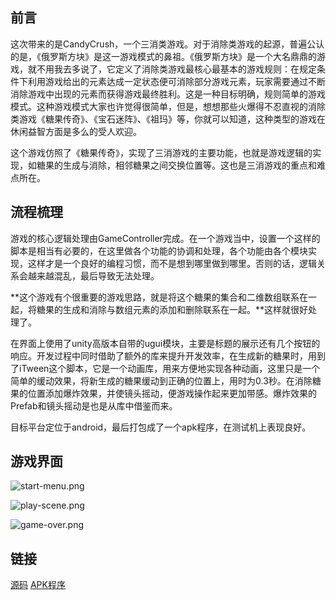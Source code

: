 ## 前言
这次带来的是CandyCrush，一个三消类游戏。对于消除类游戏的起源，普遍公认的是，《俄罗斯方块》是这一游戏模式的鼻祖。《俄罗斯方块》是一个大名鼎鼎的游戏，就不用我去多说了，它定义了消除类游戏最核心最基本的游戏规则：在规定条件下利用游戏给出的元素达成一定状态便可消除部分游戏元素，玩家需要通过不断消除游戏中出现的元素而获得游戏最终胜利。这是一种目标明确，规则简单的游戏模式。这种游戏模式大家也许觉得很简单，但是，想想那些火爆得不忍直视的消除类游戏《糖果传奇》、《宝石迷阵》、《祖玛》等，你就可以知道，这种类型的游戏在休闲益智方面是多么的受人欢迎。

这个游戏仿照了《糖果传奇》，实现了三消游戏的主要功能，也就是游戏逻辑的实现，如糖果的生成与消除，相邻糖果之间交换位置等。这也是三消游戏的重点和难点所在。
## 流程梳理
游戏的核心逻辑处理由GameController完成。在一个游戏当中，设置一个这样的脚本是相当有必要的，在这里做各个功能的协调和处理，各个功能由各个模块实现，这样才是一个良好的编程习惯，而不是想到哪里做到哪里。否则的话，逻辑关系会越来越混乱，最后导致无法处理。

**这个游戏有个很重要的游戏思路，就是将这个糖果的集合和二维数组联系在一起，将糖果的生成和消除与数组元素的添加和删除联系在一起。**这样就很好处理了。

在界面上使用了unity高版本自带的ugui模块，主要是标题的展示还有几个按钮的响应。开发过程中同时借助了额外的库来提升开发效率，在生成新的糖果时，用到了iTween这个脚本，它是一个动画库，用来方便地实现各种动画，这里只是一个简单的缓动效果，将新生成的糖果缓动到正确的位置上，用时为0.3秒。在消除糖果的位置添加爆炸效果，并使镜头摇动，便游戏操作起来更加带感。爆炸效果的Prefab和镜头摇动是也是从库中借鉴而来。

目标平台定位于android，最后打包成了一个apk程序，在测试机上表现良好。
## 游戏界面
![start-menu.png][1]

![play-scene.png][2]

![game-over.png][3]
## 链接
[源码][4]
[APK程序][5]


  [1]: http://www.chunqiuyiyu.com/usr/uploads/2016/10/2083203945.png
  [2]: http://www.chunqiuyiyu.com/usr/uploads/2016/10/532988337.png
  [3]: http://www.chunqiuyiyu.com/usr/uploads/2016/10/1186296781.png
  [4]: http://www.chunqiuyiyu.com/usr/uploads/2016/10/2704564225.unitypackage
  [5]: http://pan.baidu.com/s/1pLReaH9